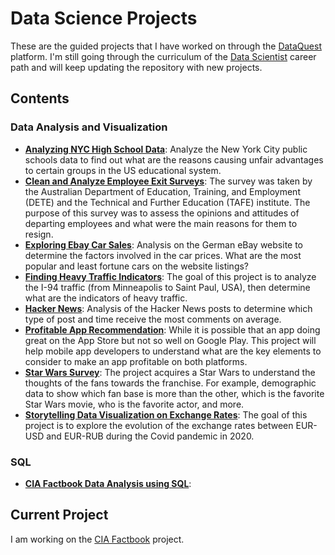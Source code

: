 # Data Science Projects

These are the guided projects that I have worked on through the [DataQuest](https://www.dataquest.io/) platform. I'm still going through the curriculum of the [Data Scientist](https://www.dataquest.io/path/data-scientist/) career path and will keep updating the repository with new projects.

## Contents

### Data Analysis and Visualization
  
- [**Analyzing NYC High School Data**](https://github.com/MuhammadAwon/datascience-projects/tree/main/Projects/analyzing-nyc-high-school-data): Analyze the New York City public schools data to find out what are the reasons causing unfair advantages to certain groups in the US educational system.
- [**Clean and  Analyze Employee Exit Surveys**](https://github.com/MuhammadAwon/datascience-projects/tree/main/Projects/clean-and-analyze-employee-exit-surveys): The survey was taken by the Australian Department of Education, Training, and Employment (DETE) and the Technical and Further Education (TAFE) institute. The purpose of this survey was to assess the opinions and attitudes of departing employees and what were the main reasons for them to resign.
- [**Exploring Ebay Car Sales**](https://github.com/MuhammadAwon/datascience-projects/tree/main/Projects/exploring-ebay-car-sales): Analysis on the German eBay website to determine the factors involved in the car prices. What are the most popular and least fortune cars on the website listings?
- [**Finding Heavy Traffic Indicators**](https://github.com/MuhammadAwon/datascience-projects/tree/main/Projects/finding-heavy-traffic-indicators): The goal of this project is to analyze the I-94 traffic (from Minneapolis to Saint Paul, USA), then determine what are the indicators of heavy traffic.
- [**Hacker News**](https://github.com/MuhammadAwon/datascience-projects/tree/main/Projects/hacker-news): Analysis of the Hacker News posts to determine which type of post and time receive the most comments on average.
- [**Profitable App Recommendation**](https://github.com/MuhammadAwon/datascience-projects/tree/main/Projects/profitable-app-recommendation): While it is possible that an app doing great on the App Store but not so well on Google Play. This project will help mobile app developers to understand what are the key elements to consider to make an app profitable on both platforms.
- [**Star Wars Survey**](https://github.com/MuhammadAwon/datascience-projects/tree/main/Projects/star-wars): The project acquires a Star Wars to understand the thoughts of the fans towards the franchise. For example, demographic data to show which fan base is more than the other, which is the favorite Star Wars movie, who is the favorite actor, and more.
- [**Storytelling Data Visualization on Exchange Rates**](https://github.com/MuhammadAwon/datascience-projects/tree/main/Projects/storytelling-data-visualization-on-exchange-rates): The goal of this project is to explore the evolution of the exchange rates between EUR-USD and EUR-RUB during the Covid pandemic in 2020.

### SQL

- [**CIA Factbook Data Analysis using SQL**](https://github.com/MuhammadAwon/datascience-projects/tree/main/Projects/cia-factbook-data-analysis-using-sql):

## Current Project

I am working on the [CIA Factbook](https://github.com/MuhammadAwon/datascience-projects/tree/main/Projects/cia-factbook-data-analysis-using-sql) project.
